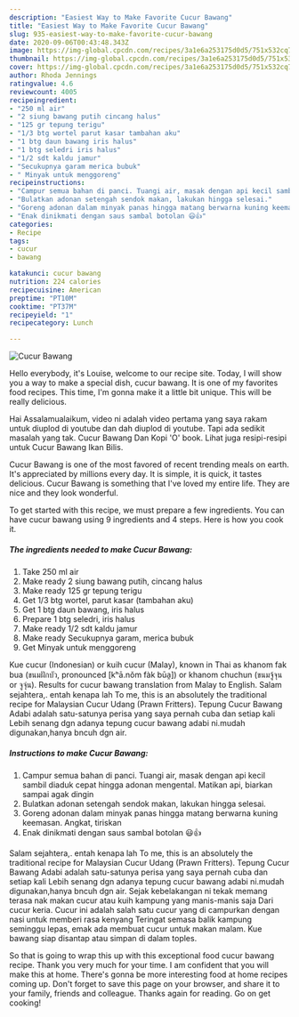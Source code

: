 ```yaml
---
description: "Easiest Way to Make Favorite Cucur Bawang"
title: "Easiest Way to Make Favorite Cucur Bawang"
slug: 935-easiest-way-to-make-favorite-cucur-bawang
date: 2020-09-06T00:43:48.343Z
image: https://img-global.cpcdn.com/recipes/3a1e6a253175d0d5/751x532cq70/cucur-bawang-foto-resep-utama.jpg
thumbnail: https://img-global.cpcdn.com/recipes/3a1e6a253175d0d5/751x532cq70/cucur-bawang-foto-resep-utama.jpg
cover: https://img-global.cpcdn.com/recipes/3a1e6a253175d0d5/751x532cq70/cucur-bawang-foto-resep-utama.jpg
author: Rhoda Jennings
ratingvalue: 4.6
reviewcount: 4005
recipeingredient:
- "250 ml air"
- "2 siung bawang putih cincang halus"
- "125 gr tepung terigu"
- "1/3 btg wortel parut kasar tambahan aku"
- "1 btg daun bawang iris halus"
- "1 btg seledri iris halus"
- "1/2 sdt kaldu jamur"
- "Secukupnya garam merica bubuk"
- " Minyak untuk menggoreng"
recipeinstructions:
- "Campur semua bahan di panci. Tuangi air, masak dengan api kecil sambil diaduk cepat hingga adonan mengental. Matikan api, biarkan sampai agak dingin"
- "Bulatkan adonan setengah sendok makan, lakukan hingga selesai."
- "Goreng adonan dalam minyak panas hingga matang berwarna kuning keemasan. Angkat, tiriskan"
- "Enak dinikmati dengan saus sambal botolan 😃👍"
categories:
- Recipe
tags:
- cucur
- bawang

katakunci: cucur bawang 
nutrition: 224 calories
recipecuisine: American
preptime: "PT10M"
cooktime: "PT37M"
recipeyield: "1"
recipecategory: Lunch

---
```



![Cucur Bawang](https://img-global.cpcdn.com/recipes/3a1e6a253175d0d5/751x532cq70/cucur-bawang-foto-resep-utama.jpg)

Hello everybody, it's Louise, welcome to our recipe site. Today, I will show you a way to make a special dish, cucur bawang. It is one of my favorites food recipes. This time, I'm gonna make it a little bit unique. This will be really delicious.

Hai Assalamualaikum, video ni adalah video pertama yang saya rakam untuk diuplod di youtube dan dah diuplod di youtube. Tapi ada sedikit masalah yang tak. Cucur Bawang Dan Kopi &#39;O&#39; book. Lihat juga resipi-resipi untuk Cucur Bawang Ikan Bilis.

Cucur Bawang is one of the most favored of recent trending meals on earth. It's appreciated by millions every day. It is simple, it is quick, it tastes delicious. Cucur Bawang is something that I've loved my entire life. They are nice and they look wonderful.


To get started with this recipe, we must prepare a few ingredients. You can have cucur bawang using 9 ingredients and 4 steps. Here is how you cook it.

<!--inarticleads1-->

##### The ingredients needed to make Cucur Bawang:

1. Take 250 ml air
1. Make ready 2 siung bawang putih, cincang halus
1. Make ready 125 gr tepung terigu
1. Get 1/3 btg wortel, parut kasar (tambahan aku)
1. Get 1 btg daun bawang, iris halus
1. Prepare 1 btg seledri, iris halus
1. Make ready 1/2 sdt kaldu jamur
1. Make ready Secukupnya garam, merica bubuk
1. Get  Minyak untuk menggoreng


Kue cucur (Indonesian) or kuih cucur (Malay), known in Thai as khanom fak bua (ขนมฝักบัว, pronounced [kʰā.nǒm fàk būa̯]) or khanom chuchun (ขนมจู้จุน or จูจุ่น). Results for cucur bawang translation from Malay to English. Salam sejahtera,. entah kenapa lah To me, this is an absolutely the traditional recipe for Malaysian Cucur Udang (Prawn Fritters). Tepung Cucur Bawang Adabi adalah satu-satunya perisa yang saya pernah cuba dan setiap kali Lebih senang dgn adanya tepung cucur bawang adabi ni.mudah digunakan,hanya bncuh dgn air. 

<!--inarticleads2-->

##### Instructions to make Cucur Bawang:

1. Campur semua bahan di panci. Tuangi air, masak dengan api kecil sambil diaduk cepat hingga adonan mengental. Matikan api, biarkan sampai agak dingin
1. Bulatkan adonan setengah sendok makan, lakukan hingga selesai.
1. Goreng adonan dalam minyak panas hingga matang berwarna kuning keemasan. Angkat, tiriskan
1. Enak dinikmati dengan saus sambal botolan 😃👍


Salam sejahtera,. entah kenapa lah To me, this is an absolutely the traditional recipe for Malaysian Cucur Udang (Prawn Fritters). Tepung Cucur Bawang Adabi adalah satu-satunya perisa yang saya pernah cuba dan setiap kali Lebih senang dgn adanya tepung cucur bawang adabi ni.mudah digunakan,hanya bncuh dgn air. Sejak kebelakangan ni tekak memang terasa nak makan cucur atau kuih kampung yang manis-manis saja Dari cucur keria. Cucur ini adalah salah satu cucur yang di campurkan dengan nasi untuk memberi rasa kenyang Teringat semasa balik kampung seminggu lepas, emak ada membuat cucur untuk makan malam. Kue bawang siap disantap atau simpan di dalam toples. 

So that is going to wrap this up with this exceptional food cucur bawang recipe. Thank you very much for your time. I am confident that you will make this at home. There's gonna be more interesting food at home recipes coming up. Don't forget to save this page on your browser, and share it to your family, friends and colleague. Thanks again for reading. Go on get cooking!
